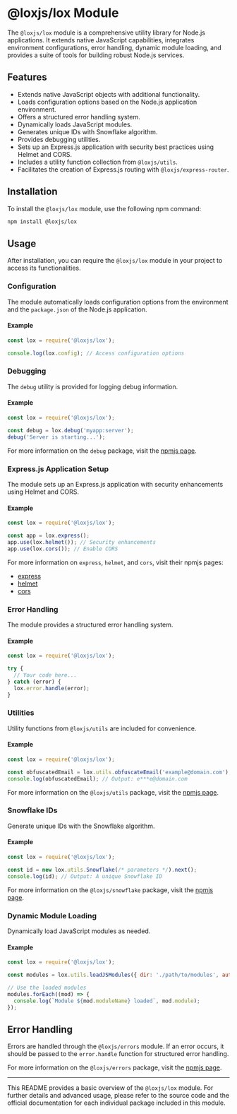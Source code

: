 # @loxjs/lox Module

The `@loxjs/lox` module is a comprehensive utility library for Node.js applications. It extends native JavaScript capabilities, integrates environment configurations, error handling, dynamic module loading, and provides a suite of tools for building robust Node.js services.

## Features

- Extends native JavaScript objects with additional functionality.
- Loads configuration options based on the Node.js application environment.
- Offers a structured error handling system.
- Dynamically loads JavaScript modules.
- Generates unique IDs with Snowflake algorithm.
- Provides debugging utilities.
- Sets up an Express.js application with security best practices using Helmet and CORS.
- Includes a utility function collection from `@loxjs/utils`.
- Facilitates the creation of Express.js routing with `@loxjs/express-router`.

## Installation

To install the `@loxjs/lox` module, use the following npm command:

```sh
npm install @loxjs/lox
```

## Usage

After installation, you can require the `@loxjs/lox` module in your project to access its functionalities.

### Configuration

The module automatically loads configuration options from the environment and the `package.json` of the Node.js application.

#### Example

```js
const lox = require('@loxjs/lox');

console.log(lox.config); // Access configuration options
```

### Debugging

The `debug` utility is provided for logging debug information.

#### Example

```js
const lox = require('@loxjs/lox');

const debug = lox.debug('myapp:server');
debug('Server is starting...');
```

For more information on the `debug` package, visit the [npmjs page](https://www.npmjs.com/package/debug).

### Express.js Application Setup

The module sets up an Express.js application with security enhancements using Helmet and CORS.

#### Example

```js
const lox = require('@loxjs/lox');

const app = lox.express();
app.use(lox.helmet()); // Security enhancements
app.use(lox.cors()); // Enable CORS
```

For more information on `express`, `helmet`, and `cors`, visit their npmjs pages:
- [express](https://www.npmjs.com/package/express)
- [helmet](https://www.npmjs.com/package/helmet)
- [cors](https://www.npmjs.com/package/cors)

### Error Handling

The module provides a structured error handling system.

#### Example

```js
const lox = require('@loxjs/lox');

try {
  // Your code here...
} catch (error) {
  lox.error.handle(error);
}
```

### Utilities

Utility functions from `@loxjs/utils` are included for convenience.

#### Example

```js
const lox = require('@loxjs/lox');

const obfuscatedEmail = lox.utils.obfuscateEmail('example@domain.com');
console.log(obfuscatedEmail); // Output: e***e@domain.com
```

For more information on the `@loxjs/utils` package, visit the [npmjs page](https://www.npmjs.com/package/@loxjs/utils).

### Snowflake IDs

Generate unique IDs with the Snowflake algorithm.

#### Example

```js
const lox = require('@loxjs/lox');

const id = new lox.utils.Snowflake(/* parameters */).next();
console.log(id); // Output: A unique Snowflake ID
```

For more information on the `@loxjs/snowflake` package, visit the [npmjs page](https://www.npmjs.com/package/@loxjs/snowflake).

### Dynamic Module Loading

Dynamically load JavaScript modules as needed.

#### Example

```js
const lox = require('@loxjs/lox');

const modules = lox.utils.loadJSModules({ dir: './path/to/modules', autoLoad: true });

// Use the loaded modules
modules.forEach((mod) => {
  console.log(`Module ${mod.moduleName} loaded`, mod.module);
});
```

## Error Handling

Errors are handled through the `@loxjs/errors` module. If an error occurs, it should be passed to the `error.handle` function for structured error handling.

For more information on the `@loxjs/errors` package, visit the [npmjs page](https://www.npmjs.com/package/@loxjs/errors).

---

This README provides a basic overview of the `@loxjs/lox` module. For further details and advanced usage, please refer to the source code and the official documentation for each individual package included in this module.
